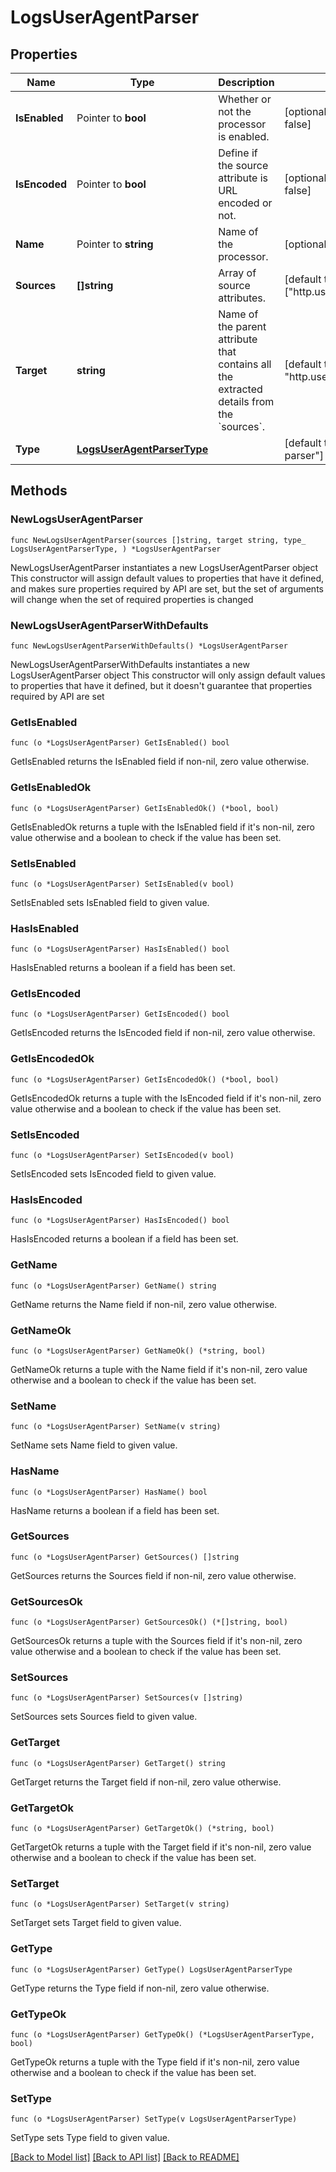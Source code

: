 # LogsUserAgentParser

## Properties

Name | Type | Description | Notes
------------ | ------------- | ------------- | -------------
**IsEnabled** | Pointer to **bool** | Whether or not the processor is enabled. | [optional] [default to false]
**IsEncoded** | Pointer to **bool** | Define if the source attribute is URL encoded or not. | [optional] [default to false]
**Name** | Pointer to **string** | Name of the processor. | [optional] 
**Sources** | **[]string** | Array of source attributes. | [default to ["http.useragent"]]
**Target** | **string** | Name of the parent attribute that contains all the extracted details from the &#x60;sources&#x60;. | [default to "http.useragent_details"]
**Type** | [**LogsUserAgentParserType**](LogsUserAgentParserType.md) |  | [default to "user-agent-parser"]

## Methods

### NewLogsUserAgentParser

`func NewLogsUserAgentParser(sources []string, target string, type_ LogsUserAgentParserType, ) *LogsUserAgentParser`

NewLogsUserAgentParser instantiates a new LogsUserAgentParser object
This constructor will assign default values to properties that have it defined,
and makes sure properties required by API are set, but the set of arguments
will change when the set of required properties is changed

### NewLogsUserAgentParserWithDefaults

`func NewLogsUserAgentParserWithDefaults() *LogsUserAgentParser`

NewLogsUserAgentParserWithDefaults instantiates a new LogsUserAgentParser object
This constructor will only assign default values to properties that have it defined,
but it doesn't guarantee that properties required by API are set

### GetIsEnabled

`func (o *LogsUserAgentParser) GetIsEnabled() bool`

GetIsEnabled returns the IsEnabled field if non-nil, zero value otherwise.

### GetIsEnabledOk

`func (o *LogsUserAgentParser) GetIsEnabledOk() (*bool, bool)`

GetIsEnabledOk returns a tuple with the IsEnabled field if it's non-nil, zero value otherwise
and a boolean to check if the value has been set.

### SetIsEnabled

`func (o *LogsUserAgentParser) SetIsEnabled(v bool)`

SetIsEnabled sets IsEnabled field to given value.

### HasIsEnabled

`func (o *LogsUserAgentParser) HasIsEnabled() bool`

HasIsEnabled returns a boolean if a field has been set.

### GetIsEncoded

`func (o *LogsUserAgentParser) GetIsEncoded() bool`

GetIsEncoded returns the IsEncoded field if non-nil, zero value otherwise.

### GetIsEncodedOk

`func (o *LogsUserAgentParser) GetIsEncodedOk() (*bool, bool)`

GetIsEncodedOk returns a tuple with the IsEncoded field if it's non-nil, zero value otherwise
and a boolean to check if the value has been set.

### SetIsEncoded

`func (o *LogsUserAgentParser) SetIsEncoded(v bool)`

SetIsEncoded sets IsEncoded field to given value.

### HasIsEncoded

`func (o *LogsUserAgentParser) HasIsEncoded() bool`

HasIsEncoded returns a boolean if a field has been set.

### GetName

`func (o *LogsUserAgentParser) GetName() string`

GetName returns the Name field if non-nil, zero value otherwise.

### GetNameOk

`func (o *LogsUserAgentParser) GetNameOk() (*string, bool)`

GetNameOk returns a tuple with the Name field if it's non-nil, zero value otherwise
and a boolean to check if the value has been set.

### SetName

`func (o *LogsUserAgentParser) SetName(v string)`

SetName sets Name field to given value.

### HasName

`func (o *LogsUserAgentParser) HasName() bool`

HasName returns a boolean if a field has been set.

### GetSources

`func (o *LogsUserAgentParser) GetSources() []string`

GetSources returns the Sources field if non-nil, zero value otherwise.

### GetSourcesOk

`func (o *LogsUserAgentParser) GetSourcesOk() (*[]string, bool)`

GetSourcesOk returns a tuple with the Sources field if it's non-nil, zero value otherwise
and a boolean to check if the value has been set.

### SetSources

`func (o *LogsUserAgentParser) SetSources(v []string)`

SetSources sets Sources field to given value.


### GetTarget

`func (o *LogsUserAgentParser) GetTarget() string`

GetTarget returns the Target field if non-nil, zero value otherwise.

### GetTargetOk

`func (o *LogsUserAgentParser) GetTargetOk() (*string, bool)`

GetTargetOk returns a tuple with the Target field if it's non-nil, zero value otherwise
and a boolean to check if the value has been set.

### SetTarget

`func (o *LogsUserAgentParser) SetTarget(v string)`

SetTarget sets Target field to given value.


### GetType

`func (o *LogsUserAgentParser) GetType() LogsUserAgentParserType`

GetType returns the Type field if non-nil, zero value otherwise.

### GetTypeOk

`func (o *LogsUserAgentParser) GetTypeOk() (*LogsUserAgentParserType, bool)`

GetTypeOk returns a tuple with the Type field if it's non-nil, zero value otherwise
and a boolean to check if the value has been set.

### SetType

`func (o *LogsUserAgentParser) SetType(v LogsUserAgentParserType)`

SetType sets Type field to given value.



[[Back to Model list]](../README.md#documentation-for-models) [[Back to API list]](../README.md#documentation-for-api-endpoints) [[Back to README]](../README.md)


